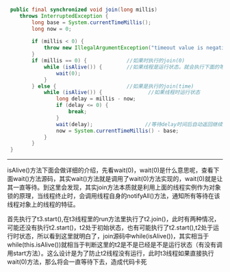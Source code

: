 ```java

 public final synchronized void join(long millis)
    throws InterruptedException {
        long base = System.currentTimeMillis();
        long now = 0;
 
        if (millis < 0) {
            throw new IllegalArgumentException("timeout value is negative");
        }
        if (millis == 0) {             //如果时执行的join(0)
            while (isAlive()) {        //如果线程是运行状态，就会执行下面的等待
                wait(0);               
            }
        } else {                       //如果是执行的join(time)
            while (isAlive()) {               //如果线程时运行状态
                long delay = millis - now;    
                if (delay <= 0) {
                    break;
                }
                wait(delay);                 //等待delay时间后自动返回继续执行
                now = System.currentTimeMillis() - base;
            }
        }
 }

```

---------------------
isAlive()方法下面会做详细的介绍，先看wait(0)，wait(0)是什么意思呢，查看下面wait()方法源码，其实wait()方法就是调用了wait(0)方法实现的，wait(0)就是让其一直等待。到这里会发现，其实join方法本质就是利用上面的线程实例作为对象锁的原理，当线程终止时，会调用线程自身的notifyAll()方法，通知所有等待在该线程对象上的线程的特征。

首先执行了t3.start(),在t3线程里的run方法里执行了t2.join()，此时有两种情况，可能还没有执行t2.start()，t2处于初始状态，也有可能执行了t2.start(),t2处于运行时状态，所以看到这里就明白了，join源码中while(isAlive())，其实相当于while(this.isAlive())就相当于判断这里的t2是不是已经是不是运行状态（有没有调用start方法）。这么设计是为了防止t2线程没有运行，此时t3线程如果直接执行wait(0)方法，那么将会一直等待下去，造成代码卡死



